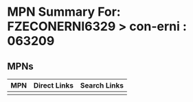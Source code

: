 



# MPN Summary For: FZECONERNI6329 > con-erni : 063209

## MPNs
  

|MPN|Direct Links|Search Links|
| :--- | :--- | :--- |
||||
